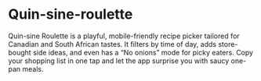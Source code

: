# Quin-sine-roulette
Quin-sine Roulette is a playful, mobile-friendly recipe picker tailored for Canadian and South African tastes. It filters by time of day, adds store-bought side ideas, and even has a “No onions” mode for picky eaters. Copy your shopping list in one tap and let the app surprise you with saucy one-pan meals.
